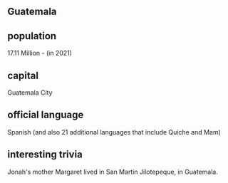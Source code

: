 ## Guatemala
##  population

17.11 Million - (in 2021) 

##  capital
Guatemala City 
 
##  official language
Spanish (and also 21 additional languages that include Quiche and Mam) 

##  interesting trivia

Jonah's mother Margaret lived in San Martin Jilotepeque, in Guatemala. 


